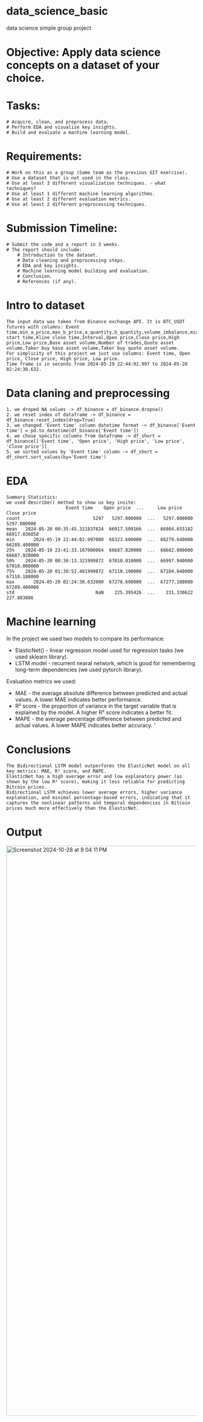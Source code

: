 # data_science_basic
data science simple group project

# Objective: Apply data science concepts on a dataset of your choice.

# Tasks:
    # Acquire, clean, and preprocess data.
    # Perform EDA and visualize key insights.
	# Build and evaluate a machine learning model.

# Requirements:
    # Work on this as a group (Same team as the previous GIT exercise).
    # Use a dataset that is not used in the class.
    # Use at least 3 different visualization techniques. - what techniques?
    # Use at least 1 different machine learning algorithms.
    # Use at least 2 different evaluation metrics.
    # Use at least 2 different preprocessing techniques.

# Submission Timeline:
    # Submit the code and a report in 3 weeks.
    # The report should include:
        # Introduction to the dataset.
        # Data cleaning and preprocessing steps.
        # EDA and key insights.
        # Machine learning model building and evaluation.
        # Conclusion.
        # References (if any).

# Intro to dataset
	The input data was taken from Binance exchange API. It is BTC_USDT futures with columns: Event time,min_a_price,max_b_price,a_quantity,b_quantity,volume_imbalance,mid_price,micro_price,Kline start time,Kline close time,Interval,Open price,Close price,High price,Low price,Base asset volume,Number of trades,Quote asset volume,Taker buy base asset volume,Taker buy quote asset volume.
	For simplicity of this project we just use columns: Event time, Open price, Close price, High price, Low price.
  	Time frame is in seconds from 2024-05-19 22:44:02.997 to 2024-05-20 02:24:30.632.

# Data claning and preprocessing
 	1. we droped NA values -> df_binance = df_binance.dropna()
 	2. we reset index of dataframe -> df_binance = df_binance.reset_index(drop=True)
 	3. we changed 'Event time' column datetime format -> df_binance['Event time'] = pd.to_datetime(df_binance['Event time'])
 	4. we chose specific columns from dataframe -> df_short = df_binance[['Event time', 'Open price', 'High price', 'Low price', 'Close price']]
 	5. we sorted values by 'Event time' column -> df_short = df_short.sort_values(by='Event time')

# EDA
	Summary Statistics:
	we used describe() method to show us key insite:
                          Event time    Open price  ...     Low price   Close price
	count                           5297   5297.000000  ...   5297.000000   5297.000000
	mean   2024-05-20 00:35:45.321837824  66917.509166  ...  66904.655182  66917.036058
	min       2024-05-19 22:44:02.997000  66323.600000  ...  66279.640000  66289.400000
	25%    2024-05-19 23:41:33.167000064  66687.820000  ...  66682.000000  66687.920000
	50%    2024-05-20 00:36:13.321999872  67010.010000  ...  66997.940000  67010.000000
	75%    2024-05-20 01:30:52.481999872  67110.190000  ...  67104.040000  67110.180000
	max       2024-05-20 02:24:30.632000  67278.690000  ...  67277.100000  67289.480000
	std                              NaN    225.395426  ...    231.330622    227.803086


# Machine learning
In the project we used two models to compare its performance:
- ElasticNet() - linear regression model used for regression tasks (we used sklearn library).
- LSTM model - recurrent nearal network, which is good for remembering long-term dependencies (we used pytorch library).

Evaluation metrics we used:
- MAE - the average absolute difference between predicted and actual values. A lower MAE indicates better performance. 
- R² score - the proportion of variance in the target variable that is explained by the model. A higher R² score indicates a better fit.
- MAPE - the average percentage difference between predicted and actual values. A lower MAPE indicates better accuracy. '

# Conclusions
	The Bidirectional LSTM model outperforms the ElasticNet model on all key metrics: MAE, R² score, and MAPE.
 	ElasticNet has a high average error and low explanatory power (as shown by the low R² score), making it less reliable for predicting Bitcoin prices.
  	Bidirectional LSTM achieves lower average errors, higher variance explanation, and minimal percentage-based errors, indicating that it captures the nonlinear patterns and temporal dependencies in Bitcoin prices much more effectively than the ElasticNet.


# Output
<img width="1507" alt="Screenshot 2024-10-28 at 8 04 11 PM" src="https://github.com/user-attachments/assets/93d62aaf-5e50-4700-8257-115562f78a7a">
